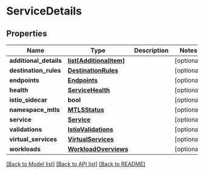 # ServiceDetails

## Properties
Name | Type | Description | Notes
------------ | ------------- | ------------- | -------------
**additional_details** | [**list[AdditionalItem]**](AdditionalItem.md) |  | [optional] 
**destination_rules** | [**DestinationRules**](DestinationRules.md) |  | [optional] 
**endpoints** | [**Endpoints**](Endpoints.md) |  | [optional] 
**health** | [**ServiceHealth**](ServiceHealth.md) |  | [optional] 
**istio_sidecar** | **bool** |  | [optional] 
**namespace_mtls** | [**MTLSStatus**](MTLSStatus.md) |  | [optional] 
**service** | [**Service**](Service.md) |  | [optional] 
**validations** | [**IstioValidations**](IstioValidations.md) |  | [optional] 
**virtual_services** | [**VirtualServices**](VirtualServices.md) |  | [optional] 
**workloads** | [**WorkloadOverviews**](WorkloadOverviews.md) |  | [optional] 

[[Back to Model list]](../README.md#documentation-for-models) [[Back to API list]](../README.md#documentation-for-api-endpoints) [[Back to README]](../README.md)

